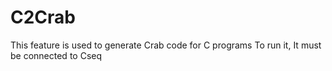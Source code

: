 # C2Crab
This feature is used to generate Crab code for C programs
To run it, It must be connected to Cseq 
